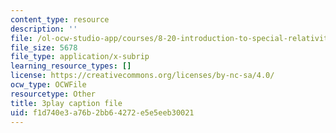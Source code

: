 ```yaml
---
content_type: resource
description: ''
file: /ol-ocw-studio-app/courses/8-20-introduction-to-special-relativity-january-iap-2021/f1d740e3a76b2bb64272e5e5eeb30021_aQAhRAn6ewc.srt
file_size: 5678
file_type: application/x-subrip
learning_resource_types: []
license: https://creativecommons.org/licenses/by-nc-sa/4.0/
ocw_type: OCWFile
resourcetype: Other
title: 3play caption file
uid: f1d740e3-a76b-2bb6-4272-e5e5eeb30021
---
```

